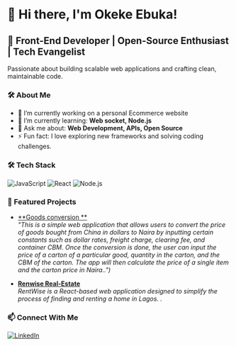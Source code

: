 # 👋 Hi there, I'm Okeke Ebuka!
## 🚀 Front-End Developer | Open-Source Enthusiast | Tech Evangelist

Passionate about building scalable web applications and crafting clean, maintainable code.

### 🛠 About Me

- 🔭 I’m currently working on a personal Ecommerce website
- 🌱 I’m currently learning: **Web socket, Node.js**
- 💬 Ask me about: **Web Development, APIs, Open Source**
- ⚡ Fun fact: I love exploring new frameworks and solving coding challenges.

### 🛠 Tech Stack

![JavaScript](https://img.shields.io/badge/-JavaScript-F7DF1E?style=flat&logo=javascript&logoColor=black)
![React](https://img.shields.io/badge/-React-61DAFB?style=flat&logo=react&logoColor=white)
![Node.js](https://img.shields.io/badge/-Node.js-339933?style=flat&logo=node.js&logoColor=white)

### 🚀 Featured Projects

- [**Goods conversion **](https://kkebuka.github.io/conversion-app/)  
  *"This is a simple web application that allows users to convert the price of goods bought from China in dollars to Naira by inputting certain constants such as dollar rates, freight charge, clearing fee, and container CBM. Once the conversion is done, the user can input the price of a carton of a particular good, quantity in the carton, and the CBM of the carton. The app will then calculate the price of a single item and the carton price in Naira..")*

- [**Renwise Real-Estate**](rentwise.rentals)  
  *RentWise is a React-based web application designed to simplify the process of finding and renting a home in Lagos. .*


### 📫 Connect With Me

[![LinkedIn](https://img.shields.io/badge/-LinkedIn-0077B5?style=flat&logo=linkedin&logoColor=white)](https://www.linkedin.com/in/kkebuka)


<!--
**Kkebuka/kkebuka** is a ✨ _special_ ✨ repository because its `README.md` (this file) appears on your GitHub profile.

Here are some ideas to get you started:

- 🔭 I’m currently working on ...
- 🌱 I’m currently learning ...
- 👯 I’m looking to collaborate on ...
- 🤔 I’m looking for help with ...
- 💬 Ask me about ...
- 📫 How to reach me: ...
- 😄 Pronouns: ...
- ⚡ Fun fact: ...
-->
